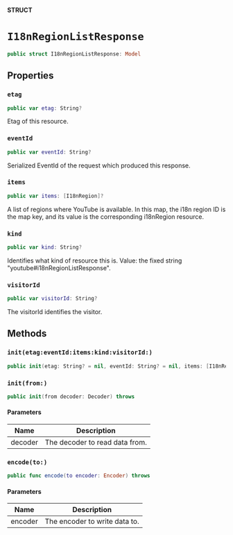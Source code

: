 **STRUCT**

# `I18nRegionListResponse`

```swift
public struct I18nRegionListResponse: Model
```

## Properties
### `etag`

```swift
public var etag: String?
```

Etag of this resource.

### `eventId`

```swift
public var eventId: String?
```

Serialized EventId of the request which produced this response.

### `items`

```swift
public var items: [I18nRegion]?
```

A list of regions where YouTube is available. In this map, the i18n region ID is the map key, and its value is the corresponding i18nRegion resource.

### `kind`

```swift
public var kind: String?
```

Identifies what kind of resource this is. Value: the fixed string "youtube#i18nRegionListResponse".

### `visitorId`

```swift
public var visitorId: String?
```

The visitorId identifies the visitor.

## Methods
### `init(etag:eventId:items:kind:visitorId:)`

```swift
public init(etag: String? = nil, eventId: String? = nil, items: [I18nRegion]? = nil, kind: String? = nil, visitorId: String? = nil)
```

### `init(from:)`

```swift
public init(from decoder: Decoder) throws
```

#### Parameters

| Name | Description |
| ---- | ----------- |
| decoder | The decoder to read data from. |

### `encode(to:)`

```swift
public func encode(to encoder: Encoder) throws
```

#### Parameters

| Name | Description |
| ---- | ----------- |
| encoder | The encoder to write data to. |